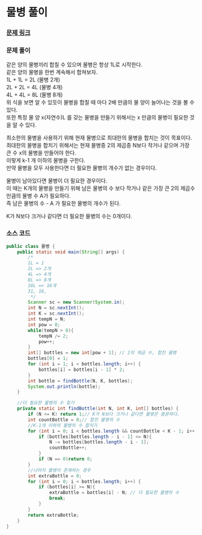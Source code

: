 # 물병 풀이

### [문제 링크](https://www.acmicpc.net/problem/1052)

### 문제 풀이
같은 양의 물병끼리 합칠 수 있으며 물병은 항상 1L로 시작한다. </br>
같은 양의 물병을 한번 계속해서 합쳐보자.</br>
1L + 1L = 2L (물병 2개)</br>
2L + 2L = 4L (물병 4개)</br>
4L + 4L = 8L (물병 8개)</br>
위 식을 보면 알 수 있듯이 물병을 합칠 때 마다 2배 만큼의 물 양이 늘어나는 것을 볼 수 있다.</br>
또한 특정 물 양 x(자연수)L 를 갖는 물병을 만들기 위해서는 x 만큼의 물병이 필요한 것을 알 수 있다.</br>

최소한의 물병을 사용하기 위해 현재 물병으로 최대한의 물병을 합치는 것이 목표이다.</br>
최대한의 물병을 합치기 위해서는 현재 물병중 2의 제곱중 N보다 작거나 같으며 가장 큰 수 x의 물병을 만들어야 한다.</br>
이렇게 k-1 개 이하의 물병을 구한다.</br>
만약 물병을 모두 사용한다면 더 필요한 물병의 개수가 없는 경우이다. </br>

물병이 남아있다면 물병이 더 필요한 경우이다.</br>
이 때는 K개의 물병을 만들기 위해 남은 물병의 수 보다 작거나 같은 가장 큰 2의 제곱수 만큼의 물병 수 A가 필요하다.</br>
즉 남은 물병의 수 - A 가 필요한 물병의 개수가 된다.</br>

K가 N보다 크거나 같다면 더 필요한 물병의 수는 0개이다.
### 소스 코드
```java
public class 물병 {
    public static void main(String[] args) {
        /*
        1L = 1
        2L => 2개
        4L => 4개
        8L => 8개
        16L => 16개
        31, 16,
         */
        Scanner sc = new Scanner(System.in);
        int N = sc.nextInt();
        int K = sc.nextInt();
        int tempN = N;
        int pow = 0;
        while(tempN > 0){
            tempN /= 2;
            pow++;
        }
        int[] bottles = new int[pow + 1]; // 2의 제곱 수, 합친 물병
        bottles[0] = 1;
        for (int i = 1; i < bottles.length; i++) {
            bottles[i] = bottles[i - 1] * 2;
        }
        int bottle = findBottle(N, K, bottles);
        System.out.println(bottle);
    }

    //더 필요한 물병의 수 찾기
    private static int findBottle(int N, int K, int[] bottles) {
        if (N <= K) return 1;// K가 N보다 크거나 같다면 물병은 충분하다.
        int countBottle = 0;// 합친 물병의 수
        //K-1개 이하의 물병의 수 합치기
        for (int i = 0; i < bottles.length && countBottle < K - 1; i++) {
            if (bottles[bottles.length - i - 1] <= N){
                N -= bottles[bottles.length - i - 1];
                countBottle++;
            }
            if (N == 0)return 0;
        }
        //나머지 물병이 존재하는 경우
        int extraBottle = 0; 
        for (int i = 0; i < bottles.length; i++) {
            if (bottles[i] >= N){
                extraBottle = bottles[i] - N; // 더 필요한 물병의 수
                break;
            }
        }
        return extraBottle;
    }
}


```